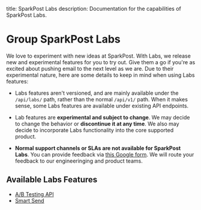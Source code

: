title: SparkPost Labs
description: Documentation for the capabilities of SparkPost Labs.

# Group SparkPost Labs

We love to experiment with new ideas at SparkPost. With Labs, we release new and experimental features for you to try out. Give them a go if you're as excited about pushing email to the next level as we are. Due to their experimental nature, here are some details to keep in mind when using Labs features:

* Labs features aren't versioned, and are mainly available under the `/api/labs/` path, rather than the normal `/api/v1/` path. When it makes sense, some Labs features are available under existing API endpoints.
* Lab features are **experimental and subject to change**. We may decide to change the behavior or **discontinue it at any time**. We also may decide to incorporate Labs functionality into the core supported product.

* **Normal support channels or SLAs are not available for SparkPost Labs**. You can provide feedback via [this Google form](https://goo.gl/forms/qvTW9BbmQFsFTZB03). We will route your feedback to our engineeringing and product teams.

## Available Labs Features

* [A/B Testing API](/api/ab-testing.html)
* [Smart Send](/api/transmissions.html#header-options-attributes)
